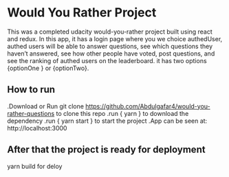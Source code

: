 # Would You Rather Project

This was a completed udacity would-you-rather project built using react and redux. In this app, it has a login page where you we choice authedUser,  authed users will be able to answer questions, see which questions they haven’t answered, see how other people have voted, post questions, and see the ranking of authed users on the leaderboard. it has two options {optionOne } or {optionTwo}.

## How to run
.Download or Run git clone https://github.com/Abdulgafar4/would-you-rather-questions to clone this repo
.run { yarn } to download the dependency
.run { yarn start } to start the project
.App can be seen at: http://localhost:3000

## After that the project is ready for deployment

yarn build for deloy